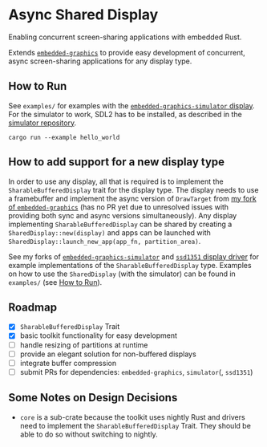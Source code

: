 # Async Shared Display

Enabling concurrent screen-sharing applications with embedded Rust.

Extends [`embedded-graphics`](https://github.com/embedded-graphics/embedded-graphics) to provide easy development of concurrent, async screen-sharing applications for any display type.

## How to Run

See `examples/` for examples with the [`embedded-graphics-simulator` display](https://github.com/embedded-graphics/simulator).
For the simulator to work, SDL2 has to be installed, as described in the [simulator repository](https://github.com/embedded-graphics/simulator?tab=readme-ov-file#setup).

```
cargo run --example hello_world
```

## How to add support for a new display type

In order to use any display, all that is required is to implement the `SharableBufferedDisplay` trait for the display type.
The display needs to use a framebuffer and implement the async version of `DrawTarget` from [my fork of `embedded-graphics`](https://github.com/paulmoseskailer/embedded-graphics) (has no PR yet due to unresolved issues with providing both sync and async versions simultaneously).
Any display implementing `SharableBufferedDisplay` can be shared by creating a `SharedDisplay::new(display)` and apps can be launched with `SharedDisplay::launch_new_app(app_fn, partition_area)`.

See my forks of [`embedded-graphics-simulator`](https://github.com/paulmoseskailer/simulator/blob/master/src/display.rs#L264) and [`ssd1351` display driver](https://github.com/paulmoseskailer/ssd1351/blob/async_draw/src/mode/graphics.rs#L239) for example implementations of the `SharableBufferedDisplay` type.
Examples on how to use the `SharedDisplay` (with the simulator) can be found in `examples/` (see [How to Run](#how-to-run)).

## Roadmap

- [x] `SharableBufferedDisplay` Trait
- [x] basic toolkit functionality for easy development
- [ ] handle resizing of partitions at runtime
- [ ] provide an elegant solution for non-buffered displays
- [ ] integrate buffer compression
- [ ] submit PRs for dependencies: `embedded-graphics`, `simulator`(, `ssd1351`)

## Some Notes on Design Decisions

- `core` is a sub-crate because the toolkit uses nightly Rust and drivers need to implement the `SharableBufferedDisplay` Trait. They should be able to do so without switching to nightly.
